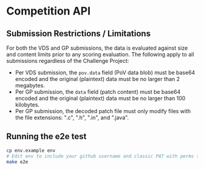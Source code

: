 # Competition API

## Submission Restrictions / Limitations

For both the VDS and GP submissions, the data is evaluated against size and
content limits prior to any scoring evaluation. The following apply to all
submissions regardless of the Challenge Project:

* Per VDS submission, the `pov.data` field (PoV data blob) must be base64
  encoded and the original (plaintext) data must be no larger than 2 megabytes.
* Per GP submission, the `data` field (patch content) must be base64 encoded
  and the original (plaintext) data must be no larger than 100 kilobytes.
* Per GP submission, the decoded patch file must only modify files with the
  file extensions: ".c", ".h", ".in", and ".java".

## Running the e2e test

```bash
cp env.example env
# Edit env to include your github username and classic PAT with perms to read repos and pull packages
make e2e
```
